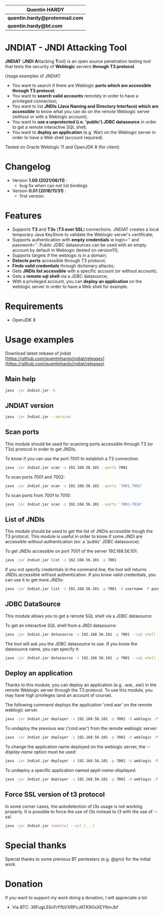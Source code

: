 | __Quentin HARDY__    |
| ------------- |
| __quentin.hardy@protonmail.com__  |
| __quentin.hardy@bt.com__    |

# JNDIAT - JNDI Attacking Tool

**JNDIAT** (**JNDI** **A**ttacking **T**ool) is an open source penetration testing tool that tests the security of **Weblogic** servers **through T3 protocol**.

Usage examples of JNDIAT:
* You want to search if there are Weblogic **ports which are accessible through T3 protocol**;
* You want to **search valid accounts** remotely in order to have a privileged connection;
* You want to list **JNDIs (Java Naming and Directory Interface) which are accessible** to know what you can do on the remote Weblogic server (without or with a Weblogic account);
* You want to **use a unprotected (i.e. 'public') JDBC datasource** in order to get a remote interactive SQL shell;
* You want to **deploy an application** (e.g. War) on the Weblogic server in order to have a Web shell (account required).

Tested on Oracle Weblogic 11 and OpenJDK 8 (for client).

# Changelog

+ Version **1.00 (2021/06/11)** :
  + bug fix when can not list bindings
+ Version **0.01 (2018/11/31)** :
  + first version.
 
# Features

+ Supports **T3** and **T3s** (**T3 over SSL**) connections. JNDIAT creates a local temporary Java KeyStore to validate the Weblogic server's certificate;
+ Supports authentication with **empty credentials** ie login='' and password=''. Public JDBC datasources can be used with an empty account by default in Weblogic (tested on version11);
+ Supports targets if the weblogic is in a domain;
+ **Detects ports** accessible through T3 protocol;
+ **Finds valid credentials** through dictionary attacks;
+ Gets **JNDIs list accessible** with a specific account (or without account);
+ Gets a **remote sql shell** via a JDBC datasource;
+ With a privileged account, you can **deploy an application** on the weblogic server in order to have a Web shell for example.

 
# Requirements

+ OpenJDK 8


# Usage examples

Download latest release of jndiat [https://github.com/quentinhardy/jndiat/releases](https://github.com/quentinhardy/jndiat/releases)

## Main help

```bash
java -jar Jndiat.jar -h
```

## JNDIAT version

```bash
java -jar Jndiat.jar --version
```

## Scan ports
This module should be used for scanning ports accessible through T3 (or T3s) protocol in order to get JNDIs.

To know if you can use the port 7001 to establish a T3 connection:
```bash
java -jar Jndiat.jar scan -s 192.168.56.101 --ports 7001
```

To scan ports 7001 and 7002:
```bash
java -jar Jndiat.jar scan -s 192.168.56.101 --ports '7001,7002'
```

To scan ports from 7001 to 7010:
```bash
java -jar Jndiat.jar scan -s 192.168.56.101 --ports '7001-7010'
```

## List of JNDIs
This module should be used to get the list of JNDIs accessible trough the T3 protocol.
This module is useful in order to know if some JNDI are accessible without authentication (ex: a 'public' JDBC datasource).

To get JNDIs accessible on port 7001 of the server 192.168.56.101:

```bash
java -jar Jndiat.jar list -s 192.168.56.101 -p 7001
```

If you not specify credentials in the command line, the tool will returns JNDIs accessible without authentication.
If you know valid credentials, you can use it to get more JNDIs:

```bash
java -jar Jndiat.jar list -s 192.168.56.101 -p 7001 -U username -P password
```

## JDBC DataSource
This module allows you to get a remote SQL shell via a JDBC datasource.

To get an interactive SQL shell from a JNDI datasource:

```bash
java -jar Jndiat.jar datasource -s 192.168.56.101 -p 7001 --sql-shell
```

The tool will ask you the JDBC datasource to use. 
If you know the datasource name, you can specify it:
```bash
java -jar Jndiat.jar datasource -s 192.168.56.101 -p 7001 --sql-shell --datasource='jdbc/myDataSource'
```

## Deploy an application

Thanks to this module, you can deploy an application (e.g. .war, .ear) in the remote Weblogic server through the T3 protocol.
To use this module, you may have high privileges (and an account of course).

The following command deploys the application 'cmd.war' on the remote weblogic server.

```bash
java -jar Jndiat.jar deployer -s 192.168.56.101 -p 7002 -U weblogic -P welcome1 --deploy --appl-file cmd.war
```

To undeploy the previous war ('cmd.war') from the remote weblogic server:

```bash
java -jar Jndiat.jar deployer -s 192.168.56.101 -p 7002 -U weblogic -P welcome1 --undeploy
```

To change the application name deployed on the weblogic server, the *--display-name* option must be used:

```bash
java -jar Jndiat.jar deployer -s 192.168.56.101 -p 7002 -U weblogic -P welcome1 --deploy --appl-file 'cmd.war' --display-name 'appli-name-displayed'
```

To undeploy a specific application named *appli-name-displayed*:

```bash
java -jar Jndiat.jar deployer -s 192.168.56.101 -p 7002 -U weblogic -P welcome1 --undeploy --display-name 'appli-name-displayed'
```

## Force SSL version of t3 protocol
In some corner cases, the autodetection of t3s usage is not working properly. It is possible to force the use of t3s instead to t3 with the use of *--ssl*.

```bash
java -jar Jndiat.jar [module] --ssl [...]
```


Special thanks
====
Special thanks to some previous BT pentesters (e.g. @gno) for the initial work.

Donation
====
If you want to support my work doing a donation, I will appreciate a lot:

* Via BTC: 36FugL6SnFrFfbVXRPcJATK9GsXEY6mJbf

